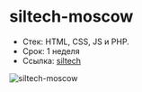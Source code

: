 # siltech-moscow

- Стек: HTML, CSS, JS и PHP.
- Срок: 1 неделя
- Ссылка: [siltech](https://siltech.moscow/)

![siltech-moscow](https://i.ibb.co/x7YLWTG/screencapture-siltech-moscow-2022-01-25-17-10-02.png)
